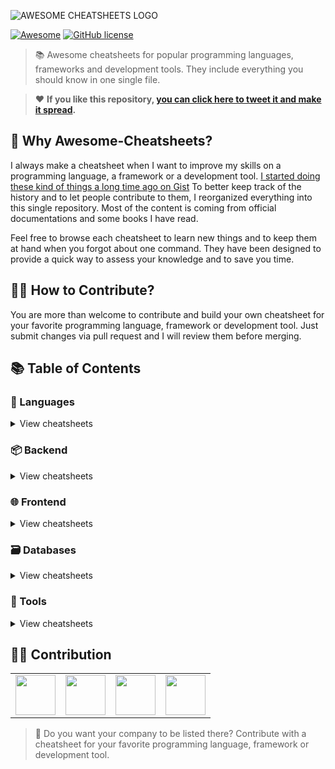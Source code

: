 ![AWESOME CHEATSHEETS LOGO](_images/awesome_cheatsheets_logo@2x.png)

[![Awesome](https://awesome.re/badge.svg)](https://awesome.re) [![GitHub license](https://img.shields.io/badge/license-MIT-blue.svg)](https://github.com/LeCoupa/awesome-cheatsheets/blob/master/LICENSE)

> 📚 Awesome cheatsheets for popular programming languages, frameworks and development tools. They include everything you should know in one single file.

> ❤️ **If you like this repository, [you can click here to tweet it and make it spread](https://ctt.ec/PHba4).**


## 🤔 Why Awesome-Cheatsheets?

I always make a cheatsheet when I want to improve my skills on a programming language, a framework or a development tool. [I started doing these kind of things a long time ago on Gist](https://gist.github.com/LeCoupa) To better keep track of the history and to let people contribute to them, I reorganized everything into this  single repository. Most of the content is coming from official documentations and some books I have read.

Feel free to browse each cheatsheet to learn new things and to keep them at hand when you forgot about one command. They have been designed to provide a quick way to assess your knowledge and to save you time.


## 🙌🏼 How to Contribute?

You are more than welcome to contribute and build your own cheatsheet for your favorite programming language, framework or development tool. Just submit changes via pull request and I will review them before merging.


## 📚 Table of Contents

### 📃 Languages

<details>
<summary>View cheatsheets</summary>

#### Command line interface

* [Bash](languages/bash.sh)

#### Imperative

* [PHP](languages/php.php)

#### Functional

* [JavaScript](languages/javascript.js)
</details>


### 📦 Backend

<details>
<summary>View cheatsheets</summary>

#### Python

* [Django](backend/django.py)

#### Javascript
  
* [Feathers.js](backend/feathers.js)
* [Moleculer](backend/moleculer.js)
* [Node.js](backend/node.js)
</details>


### 🌐 Frontend

<details>
<summary>View cheatsheets</summary>

#### Basics

* [HTML5](frontend/html5.html)

#### Frameworks

* [React.js](frontend/react.js)
* [Vue.js](frontend/vue.js)
* [Angularjs](frontend/angularjs.js)
</details>


### 🗃️ Databases

<details>
<summary>View cheatsheets</summary>

#### NoSQL

* [Redis](databases/redis.sh)
</details>


### 🔧 Tools

<details>
<summary>View cheatsheets</summary>

#### Development

* [VIM](tools/vim.txt)
* [Xcode](tools/xcode.txt)

#### Infrastructure

* [Docker](tools/docker.sh)
* [Kubernetes](tools/kubernetes.sh)
* [Nanobox Boxfile](tools/nanobox_boxfile.yml)
* [Nanobox CLI](tools/nanobox_cli.sh)
</details>


## 🙏🏻 Contribution

<table>
  <tr>
    <td align="center">
      <a href="https://anyleads.com/" target="_blank"><img src="https://pbs.twimg.com/profile_images/838140522476761094/A4WpBe5M_400x400.jpg" height="64" /></a>
    </td>
    <td align="center">
      <a href="https://crisp.chat/" target="_blank"><img src="https://pbs.twimg.com/profile_images/651629444944273408/r5Kd_ifq_400x400.png" height="64" /></a>
    </td>
    <td align="center">
      <a href="https://hackr.io/" target="_blank"><img src="https://d1eq8vvyuam4eq.cloudfront.net/assets/images/code-images/code-apple-touch-icon-precomposed.png" height="64" /></a>
    </td>
    <td align="center">
      <a href="https://learnk8s.io/" target="_blank"><img src="https://pbs.twimg.com/profile_images/925127335573114880/9yCkEIe3_400x400.jpg" height="64" /></a>
    </td>
  </tr>
</table>

> 👋 Do you want your company to be listed there? Contribute with a cheatsheet for your favorite programming language, framework or development tool.
